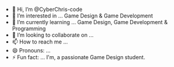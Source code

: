 - 👋 Hi, I’m @CyberChris-code
- 👀 I’m interested in ... Game Design & Game Development
- 🌱 I’m currently learning ... Game Design, Game Development & Programming
- 💞️ I’m looking to collaborate on ... 
- 📫 How to reach me ...
- 😄 Pronouns: ...
- ⚡ Fun fact: ... I'm, a passionate Game Design student.   

<!---
CyberChris-code/CyberChris-code is a ✨ special ✨ repository because its `README.md` (this file) appears on your GitHub profile.
You can click the Preview link to take a look at your changes.
--->
